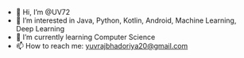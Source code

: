 - 👋 Hi, I’m @UV72
- 👀 I’m interested in Java, Python, Kotlin, Android, Machine Learning, Deep Learning
- 🌱 I’m currently learning Computer Science
- 📫 How to reach me: yuvrajbhadoriya20@gmail.com

<!---
UV72/UV72 is a ✨ special ✨ repository because its `README.md` (this file) appears on your GitHub profile.
You can click the Preview link to take a look at your changes.
--->

